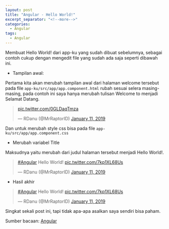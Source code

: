 ```yaml
---
layout: post
title: "Angular - Hello World!"
excerpt_separator: "<!--more-->"
categories:
  - Angular
tags:
  - Angular
---
```


Membuat Hello World! dari app-ku yang sudah dibuat sebelumnya, sebagai contoh cukup dengan mengedit file yang sudah ada saja seperti dibawah ini.<!--more-->

* Tampilan awal:

Pertama kita akan merubah tampilan awal dari halaman welcome tersebut pada file `app-ku/src/app/app.component.html` rubah sesuai selera masing-masing, pada contoh ini saya hanya merubah tulisan Welcome to menjadi Selamat Datang.

<blockquote class="twitter-tweet" data-conversation="none" data-lang="en"><p lang="und" dir="ltr"><a href="https://t.co/0GLDaqTmza">pic.twitter.com/0GLDaqTmza</a></p>&mdash; RDanu (@MrRaptorID) <a href="https://twitter.com/MrRaptorID/status/1083800223917400064?ref_src=twsrc%5Etfw">January 11, 2019</a></blockquote>
<script async src="https://platform.twitter.com/widgets.js" charset="utf-8"></script>

Dan untuk merubah style css bisa pada file `app-ku/src/app/app.component.css`

* Merubah variabel Title

Maksudnya yaitu merubah dari judul halaman tersebut menjadi Hello World!.

<blockquote class="twitter-tweet" data-lang="en"><p lang="en" dir="ltr"><a href="https://twitter.com/hashtag/Angular?src=hash&amp;ref_src=twsrc%5Etfw">#Angular</a> Hello World! <a href="https://t.co/7kp1XL68Us">pic.twitter.com/7kp1XL68Us</a></p>&mdash; RDanu (@MrRaptorID) <a href="https://twitter.com/MrRaptorID/status/1083799274255659008?ref_src=twsrc%5Etfw">January 11, 2019</a></blockquote>
<script async src="https://platform.twitter.com/widgets.js" charset="utf-8"></script>

* Hasil akhir

<blockquote class="twitter-tweet" data-lang="en"><p lang="en" dir="ltr"><a href="https://twitter.com/hashtag/Angular?src=hash&amp;ref_src=twsrc%5Etfw">#Angular</a> Hello World! <a href="https://t.co/7kp1XL68Us">pic.twitter.com/7kp1XL68Us</a></p>&mdash; RDanu (@MrRaptorID) <a href="https://twitter.com/MrRaptorID/status/1083799274255659008?ref_src=twsrc%5Etfw">January 11, 2019</a></blockquote>
<script async src="https://platform.twitter.com/widgets.js" charset="utf-8"></script>

Singkat sekali post ini, tapi tidak apa-apa asalkan saya sendiri bisa paham.

Sumber bacaan: <a href="https://angular.io">Angular</a>

